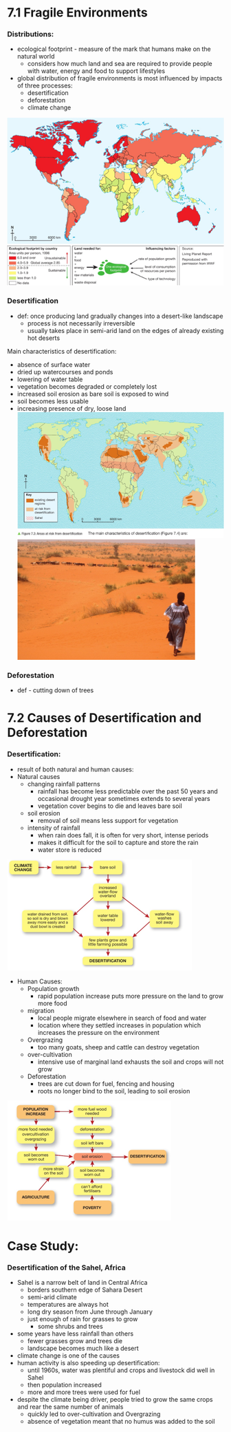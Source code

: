 # 7.1 Fragile Environments
### Distributions:
* ecological footprint - measure of the mark that humans make on the natural world
  * considers how much land and sea are required to provide people with water, energy and food to support lifestyles
* global distribution of fragile environments is most influenced by impacts of three processes:
  * desertification
  * deforestation
  * climate change

![ecological_footprint](.src/ecological_footrpint.png)

### Desertification
- def: once producing land gradually changes into a desert-like landscape
  - process is not necessarily irreversible
  - usually takes place in semi-arid land on the edges of already existing hot deserts

Main characteristics of desertification:
  - absence of surface water
  - dried up watercourses and ponds
  - lowering of water table
  - vegetation becomes degraded or completely lost
  - increased soil erosion as bare soil is exposed to wind
  - soil becomes less usable
  - increasing presence of dry, loose land
![desertification1](.src/desertification1.png)
![desertification2](.src/desertification2.png)

### Deforestation
- def - cutting down of trees

# 7.2 Causes of Desertification and Deforestation

### Desertification:
- result of both natural and human causes:
- Natural causes
  - changing rainfall patterns
    - rainfall has become less predictable over the past 50 years and occasional drought year sometimes extends to several years
    - vegetation cover begins to die and leaves bare soil
  - soil erosion
    - removal of soil means less support for vegetation
  - intensity of rainfall
    - when rain does fall, it is often for very short, intense periods
    - makes it difficult for the soil to capture and store the rain
    - water store is reduced

![causes_deforestation](.src/causes_deforestation1.png)
  - Human Causes:
    - Population growth
      - rapid population increase puts more pressure on the land to grow more food
    - migration
      - local people migrate elsewhere in search of food and water
      - location where they settled increases in population which increases the pressure on the environment
    - Overgrazing
      - too many goats, sheep and cattle can destroy vegetation
    - over-cultivation
      - intensive use of marginal land exhausts the soil and crops will not grow
    - Deforestation
      - trees are cut down for fuel, fencing and housing
      - roots no longer bind to the soil, leading to soil erosion

![causes_deforestation2](.src/causes_deforestation2.png)

# Case Study:
### Desertification of the Sahel, Africa

- Sahel is a narrow belt of land in Central Africa
  - borders southern edge of Sahara Desert
  - semi-arid climate
  - temperatures are always hot
  - long dry season from June through January
  - just enough of rain for grasses to grow
    - some shrubs and trees
- some years have less rainfall than others
  - fewer grasses grow and trees die
  - landscape becomes much like a desert
- climate change is one of the causes
- human activity is also speeding up desertification:
  - until 1960s, water was plentiful and crops and livestock did well in Sahel
  - then population increased
  - more and more trees were used for fuel
- despite the climate being driver, people tried to grow the same crops and rear the same number of animals
  - quickly led to over-cultivation and Overgrazing
  - absence of vegetation meant that no humus was added to the soil

